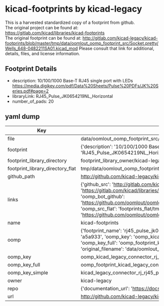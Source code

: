 # kicad-footprints by kicad-legacy  
This is a harvested standardized copy of a footprint from github.  
The original project can be found at:  
https://gitlab.com/kicad/libraries/kicad-footprints  
The original footprint can be found at:
http://gitlab.com/kicad-legacy/kicad-footprints/blob/master/tmp/data/oomlout_oomp_footprint_src/Socket.pretty/Wells_648-0482211SA01.kicad_mod
Please consult that link for additional, details, files, and license information.  
## Footprint Details
* description: 10/100/1000 Base-T RJ45 single port with LEDs https://media.digikey.com/pdf/Data%20Sheets/Pulse%20PDFs/JK%20Series.pdf#page=2  
* libraryLink: RJ45_Pulse_JK0654219NL_Horizontal  
* number_of_pads: 20  
## yaml dump  
| Key | Value |  
| --- | --- |  
| file | data/oomlout_oomp_footprint_src/kicad-footprints/Connector_RJ.pretty/RJ45_Pulse_JK0654219NL_Horizontal.kicad_mod |  
| footprint | {'description': '10/100/1000 Base-T RJ45 single port with LEDs https://media.digikey.com/pdf/Data%20Sheets/Pulse%20PDFs/JK%20Series.pdf#page=2', 'libraryLink': 'RJ45_Pulse_JK0654219NL_Horizontal', 'number_of_pads': 20} |  
| footprint_library_directory | footprint_library_owner/kicad-legacy_kicad-footprints |  
| footprint_library_directory_flat | tmp/data/oomlout_oomp_footprint_src/footprints_flat/kicad_legacy_connector_rj_rj45_pulse_jk0654219nl_horizontal/working |  
| github_path | http://github.com/kicad-legacy/kicad-footprints/blob/master/tmp/data/oomlout_oomp_footprint_src/Connector_RJ.pretty/RJ45_Pulse_JK0654219NL_Horizontal.kicad_mod |  
| links | {'github_src': 'http://gitlab.com/kicad-legacy/kicad-footprints/blob/master/tmp/data/oomlout_oomp_footprint_src/Socket.pretty/Wells_648-0482211SA01.kicad_mod', 'github_src_repo': 'https://gitlab.com/kicad/libraries/kicad-footprints', 'oomp_bot': 'tmp/data/oomlout_oomp_footprint_src/footprints/kicad_legacy_connector_rj_rj45_pulse_jk0654219nl_horizontal/working', 'oomp_bot_github': 'https://github.com/oomlout/oomlout_oomp_footprint_bot/tree/main/tmp/data/oomlout_oomp_footprint_src/footprints/kicad_legacy_connector_rj_rj45_pulse_jk0654219nl_horizontal/working', 'oomp_src_flat': 'footprints_flat/tmp/data/oomlout_oomp_footprint_src/footprints_flat/kicad_legacy_connector_rj_rj45_pulse_jk0654219nl_horizontal/working', 'oomp_src_flat_github': 'https://github.com/oomlout/oomlout_oomp_footprint_src/tree/main/tmp/data/oomlout_oomp_footprint_src/footprints_flat/kicad_legacy_connector_rj_rj45_pulse_jk0654219nl_horizontal/working'} |  
| name | kicad-footprints |  
| oomp | {'footprint_name': 'rj45_pulse_jk0654219nl_horizontal', 'library_name': 'connector_rj', 'md5': 'a5a933343c1d7e90ced472b077f19ed0', 'md5_10': 'a5a933343c', 'md5_5': 'a5a93', 'md5_6': 'a5a933', 'oomp_key': 'oomp_kicad_legacy_connector_rj_rj45_pulse_jk0654219nl_horizontal', 'oomp_key_extra': 'oomp_footprint_kicad_legacy_connector_rj_rj45_pulse_jk0654219nl_horizontal', 'oomp_key_full': 'oomp_footprint_kicad_legacy_connector_rj_rj45_pulse_jk0654219nl_horizontal_a5a933', 'oomp_key_simple': 'kicad_legacy_connector_rj_rj45_pulse_jk0654219nl_horizontal', 'original_filename': 'data/oomlout_oomp_footprint_src/kicad-footprints/Connector_RJ.pretty/RJ45_Pulse_JK0654219NL_Horizontal.kicad_mod', 'owner_name': 'kicad_legacy'} |  
| oomp_key | oomp_kicad_legacy_connector_rj_rj45_pulse_jk0654219nl_horizontal |  
| oomp_key_full | oomp_footprint_kicad_legacy_connector_rj_rj45_pulse_jk0654219nl_horizontal |  
| oomp_key_simple | kicad_legacy_connector_rj_rj45_pulse_jk0654219nl_horizontal |  
| owner | kicad-legacy |  
| repo | {'documentation_url': 'https://docs.github.com/rest/repos/repos#get-a-repository', 'message': 'Not Found'} |  
| url | http://github.com/kicad-legacy/kicad-footprints |  

